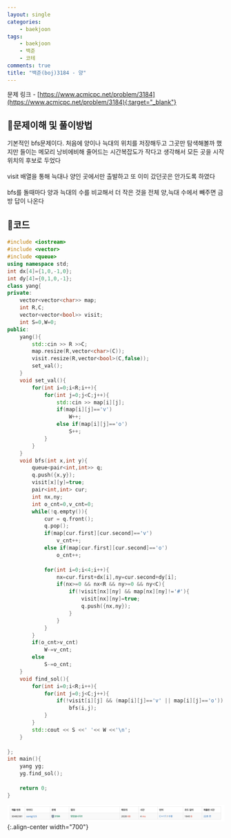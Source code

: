 ```yaml
---
layout: single
categories:
    - baekjoon
tags:
    - baekjoon
    - 백준
    - 코테
comments: true
title: "백준(boj)3184 - 양"
---
```



문제 링크 - [https://www.acmicpc.net/problem/3184](https://www.acmicpc.net/problem/3184){:target="_blank"}

## 👀문제이해 및 풀이방법
기본적인 bfs문제이다. 처음에 양이나 늑대의 위치를 저장해두고 그곳만 탐색해볼까 했지만 들이는 메모리 낭비에비해 줄어드는 시간복잡도가 작다고 생각해서 모든 곳을 시작위치의 후보로 두었다<br>  
visit 배열을 통해 늑대나 양인 곳에서만 출발하고 또 이미 갔던곳은 안가도록 하였다 <br>  
bfs를 돌때마다 양과 늑대의 수를 비교해서 더 작은 것을 전체 양,늑대 수에서 빼주면 금방 답이 나온다<br>  


## 📝코드
```cpp
#include <iostream>
#include <vector>
#include <queue>
using namespace std;
int dx[4]={1,0,-1,0};
int dy[4]={0,1,0,-1};
class yang{
private:
    vector<vector<char>> map;
    int R,C;
    vector<vector<bool>> visit;
    int S=0,W=0;
public:
    yang(){
        std::cin >> R >>C;
        map.resize(R,vector<char>(C));
        visit.resize(R,vector<bool>(C,false));
        set_val();
    }
    void set_val(){
        for(int i=0;i<R;i++){
            for(int j=0;j<C;j++){
                std::cin >> map[i][j];
                if(map[i][j]=='v')
                    W++;
                else if(map[i][j]=='o')
                    S++;
            }
        }
    }
    void bfs(int x,int y){
        queue<pair<int,int>> q;
        q.push({x,y});
        visit[x][y]=true;
        pair<int,int> cur;
        int nx,ny;
        int o_cnt=0,v_cnt=0;
        while(!q.empty()){
            cur = q.front();
            q.pop();
            if(map[cur.first][cur.second]=='v')
                v_cnt++;
            else if(map[cur.first][cur.second]=='o')
                o_cnt++;

            for(int i=0;i<4;i++){
                nx=cur.first+dx[i],ny=cur.second+dy[i];
                if(nx>=0 && nx<R && ny>=0 && ny<C){
                    if(!visit[nx][ny] && map[nx][ny]!='#'){
                        visit[nx][ny]=true;
                        q.push({nx,ny});
                    }
                }
            }
        }
        if(o_cnt>v_cnt)
            W-=v_cnt;
        else
            S-=o_cnt;
    }
    void find_sol(){
        for(int i=0;i<R;i++){
            for(int j=0;j<C;j++){
                if(!visit[i][j] && (map[i][j]=='v' || map[i][j]=='o'))
                    bfs(i,j);
            }
        }
        std::cout << S <<' '<< W <<'\n';
    }

};
int main(){
    yang yg;
    yg.find_sol();

    return 0;
}
```
![image](/assets/images/baekjoon/3184_1.png){:.align-center width="700"}  <br>